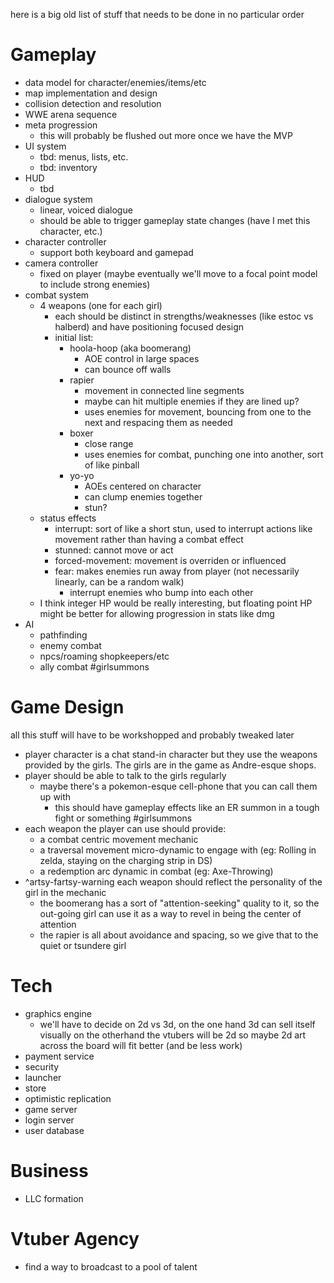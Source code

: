 here is a big old list of stuff that needs to be done in no particular order

# Gameplay
- data model for character/enemies/items/etc
- map implementation and design
- collision detection and resolution
- WWE arena sequence
- meta progression
    - this will probably be flushed out more once we have the MVP
- UI system
    - tbd: menus, lists, etc.
    - tbd: inventory
- HUD
    - tbd
- dialogue system
    - linear, voiced dialogue
    - should be able to trigger gameplay state changes (have I met this character, etc.)
- character controller
    - support both keyboard and gamepad
- camera controller
    - fixed on player (maybe eventually we'll move to a focal point model to include strong enemies)
- combat system
    - 4 weapons (one for each girl)
        - each should be distinct in strengths/weaknesses (like estoc vs halberd) and have positioning focused design
        - initial list:
            - hoola-hoop (aka boomerang)
                - AOE control in large spaces
                - can bounce off walls
            - rapier
                - movement in connected line segments
                - maybe can hit multiple enemies if they are lined up?
                - uses enemies for movement, bouncing from one to the next and respacing them as needed
            - boxer
                - close range
                - uses enemies for combat, punching one into another, sort of like pinball
            - yo-yo
                - AOEs centered on character
                - can clump enemies together
                - stun?
    - status effects 
        - interrupt: sort of like a short stun, used to interrupt actions like movement rather than having a combat effect
        - stunned: cannot move or act
        - forced-movement: movement is overriden or influenced
        - fear: makes enemies run away from player (not necessarily linearly, can be a random walk)
            - interrupt enemies who bump into each other
    - I think integer HP would be really interesting, but floating point HP might be better for allowing progression in stats like dmg
- AI
    - pathfinding
    - enemy combat
    - npcs/roaming shopkeepers/etc
    - ally combat #girlsummons

# Game Design
all this stuff will have to be workshopped and probably tweaked later
- player character is a chat stand-in character but they use the weapons provided by the girls. The girls are in the game as Andre-esque shops.
- player should be able to talk to the girls regularly
    - maybe there's a pokemon-esque cell-phone that you can call them up with
        - this should have gameplay effects like an ER summon in a tough fight or something #girlsummons
- each weapon the player can use should provide:
    - a combat centric movement mechanic
    - a traversal movement micro-dynamic to engage with (eg: Rolling in zelda, staying on the charging strip in DS)
    - a redemption arc dynamic in combat (eg: Axe-Throwing)
- ^artsy-fartsy-warning each weapon should reflect the personality of the girl in the mechanic
    - the boomerang has a sort of "attention-seeking" quality to it, so the out-going girl can use it as a way to revel in being the center of attention
    - the rapier is all about avoidance and spacing, so we give that to the quiet or tsundere girl

# Tech
- graphics engine
    - we'll have to decide on 2d vs 3d, on the one hand 3d can sell itself visually on the otherhand the vtubers will be 2d so maybe 2d art across the board will fit better (and be less work)
- payment service
- security
- launcher
- store
- optimistic replication
- game server
- login server
- user database

# Business
- LLC formation

# Vtuber Agency
- find a way to broadcast to a pool of talent

